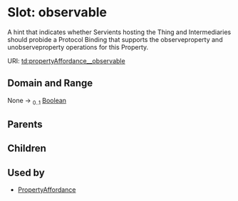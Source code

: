 
# Slot: observable

A hint that indicates whether Servients hosting the Thing and Intermediaries should probide a Protocol Binding  that supports the observeproperty and unobserveproperty operations for this Property.

URI: [td:propertyAffordance__observable](https://www.w3.org/2019/wot/td#propertyAffordance__observable)


## Domain and Range

None &#8594;  <sub>0..1</sub> [Boolean](types/Boolean.md)

## Parents


## Children


## Used by

 * [PropertyAffordance](PropertyAffordance.md)
